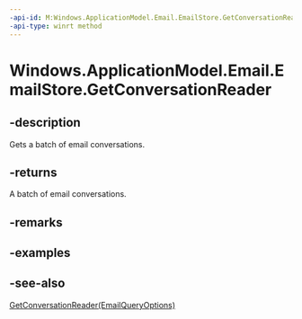 ----api-id: M:Windows.ApplicationModel.Email.EmailStore.GetConversationReader
-api-type: winrt method
---<!-- Method syntaxpublic Windows.ApplicationModel.Email.EmailConversationReader GetConversationReader()--># Windows.ApplicationModel.Email.EmailStore.GetConversationReader## -descriptionGets a batch of email conversations.## -returnsA batch of email conversations.## -remarks## -examples## -see-also[GetConversationReader(EmailQueryOptions)](emailstore_getconversationreader_964157301.md)